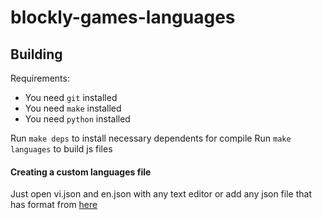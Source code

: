 # blockly-games-languages

## Building

Requirements:
- You need `git` installed
- You need `make` installed
- You need `python` installed

Run `make deps` to install necessary dependents for compile
Run `make languages` to build js files

#### Creating a custom languages file

Just open vi.json and en.json with any text editor or add any json file that has format from [here](https://github.com/google/blockly-games/tree/master/json)
